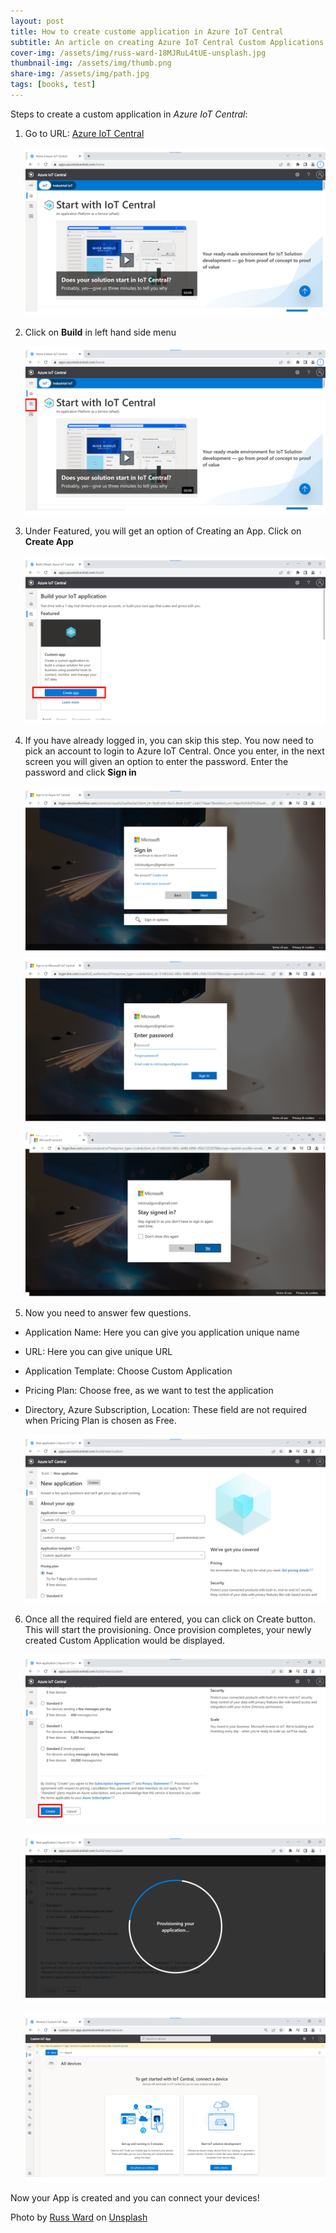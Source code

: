 ```yaml
---
layout: post
title: How to create custome application in Azure IoT Central
subtitle: An article on creating Azure IoT Central Custom Applications
cover-img: /assets/img/russ-ward-18MJRuL4tUE-unsplash.jpg
thumbnail-img: /assets/img/thumb.png
share-img: /assets/img/path.jpg
tags: [books, test]
---
```

              
Steps to create a custom application in *Azure IoT Central*:

 1. Go to URL: [Azure IoT Central](https://apps.azureiotcentral.com/home)
         
      ![alt text](/assets/img/Slide1.PNG)
             
 2. Click on **Build** in left hand side menu
    
     ![alt text](/assets/img/Slide2.PNG)
     
 3. Under Featured, you will get an option of Creating an App. Click on **Create App**
     
     ![alt text](/assets/img/Slide3.PNG)
    
 4. If you have already logged in, you can skip this step. You now need to pick an account to login to Azure IoT  Central. Once you enter, in the next screen you
    will given an option to enter the password. Enter the  password and click **Sign in**
      
     ![alt text](/assets/img/Slide4.PNG)
     ![alt text](/assets/img/Slide5.PNG)
     ![alt text](/assets/img/Slide6.PNG)
    
5. Now you need to answer few questions. 
 - Application Name: Here you can give you application unique name 
 - URL: Here you can give unique URL
 - Application Template: Choose Custom Application
 - Pricing Plan: Choose free, as we want to test the application
 - Directory, Azure  Subscription, Location: These field are not required when Pricing Plan is chosen as Free.
    
    ![alt text](/assets/img/Slide7.PNG)
    
6. Once all the required field are entered, you can click on Create button. This will start the provisioning. Once provision completes, your newly created Custom Application would be displayed.
    
    ![alt text](/assets/img/Slide8.PNG)
    
    ![alt text](/assets/img/Slide9.PNG)
         
    ![alt text](/assets/img/Slide10.PNG)

Now your App is created and you can connect your devices!
    
 
 
 
 
 
Photo by <a href="https://unsplash.com/@rssemfam?utm_source=unsplash&utm_medium=referral&utm_content=creditCopyText">Russ Ward</a> on <a href="https://unsplash.com/s/photos/welding?utm_source=unsplash&utm_medium=referral&utm_content=creditCopyText">Unsplash</a>
  
